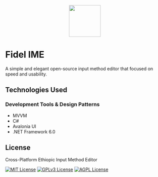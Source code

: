 <p align="center"><img src="https://github.com/lazyCoder-max/FidelIME/blob/master/FidelIME.Fidel/Assets/logo.ico" width="100" height="100"></p>

# Fidel IME

A simple and elegant open-source input method editor that focused on speed and usability.

## Technologies Used
### Development Tools & Design Patterns
* MVVM
* C#
* Avalonia UI
* .NET Framework 6.0
## License

Cross-Platform Ethiopic Input Method Editor

[![MIT License](https://img.shields.io/badge/License-MIT-green.svg)](https://choosealicense.com/licenses/mit/)
[![GPLv3 License](https://img.shields.io/badge/License-GPL%20v3-yellow.svg)](https://opensource.org/licenses/)
[![AGPL License](https://img.shields.io/badge/license-AGPL-blue.svg)](http://www.gnu.org/licenses/agpl-3.0)


